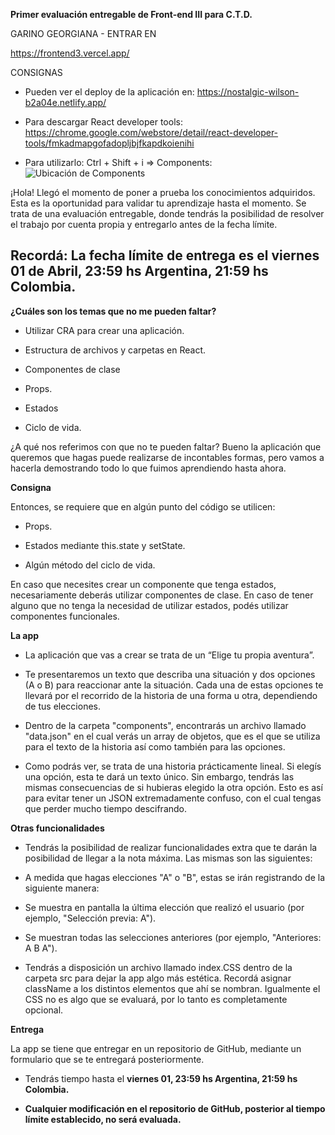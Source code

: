 **Primer evaluación entregable de Front-end III para C.T.D.**

GARINO GEORGIANA - ENTRAR EN  

https://frontend3.vercel.app/


CONSIGNAS

 - Pueden ver el deploy de la aplicación en:
   https://nostalgic-wilson-b2a04e.netlify.app/ 
 - Para descargar React    developer tools:   
   https://chrome.google.com/webstore/detail/react-developer-tools/fmkadmapgofadopljbjfkapdkoienihi
   
 - Para utilizarlo: Ctrl + Shift + i  => Components:
![Ubicación de Components](https://github.com/Ivanszs/ctd-frontend3-primer-evaluacion/blob/main/reactComponents.PNG?raw=true)

¡Hola! Llegó el momento de poner a prueba los conocimientos adquiridos. Esta es la oportunidad para validar tu aprendizaje hasta el momento. Se trata de una evaluación entregable, donde tendrás la posibilidad de resolver el trabajo por cuenta propia y entregarlo antes de la fecha límite.

## Recordá: La fecha límite de entrega es el viernes 01 de Abril, 23:59 hs Argentina, 21:59 hs Colombia.

**¿Cuáles son los temas que no me pueden faltar?**

-   Utilizar CRA para crear una aplicación.
    
-   Estructura de archivos y carpetas en React.
    
-   Componentes de clase
    
-   Props.
    
-   Estados
    
-   Ciclo de vida.
    

¿A qué nos referimos con que no te pueden faltar? Bueno la aplicación que queremos que hagas puede realizarse de incontables formas, pero vamos a hacerla demostrando todo lo que fuimos aprendiendo hasta ahora.

**Consigna**

Entonces, se requiere que en algún punto del código se utilicen:

-   Props.
    
-   Estados mediante this.state y setState.
    
-   Algún método del ciclo de vida.
    

En caso que necesites crear un componente que tenga estados, necesariamente deberás utilizar componentes de clase. En caso de tener alguno que no tenga la necesidad de utilizar estados, podés utilizar componentes funcionales.

**La app**

-   La aplicación que vas a crear se trata de un “Elige tu propia aventura”.
    
-   Te presentaremos un texto que describa una situación y dos opciones (A o B) para reaccionar ante la situación. Cada una de estas opciones te llevará por el recorrido de la historia de una forma u otra, dependiendo de tus elecciones.
    
-   Dentro de la carpeta "components", encontrarás un archivo llamado "data.json" en el cual verás un array de objetos, que es el que se utiliza para el texto de la historia así como también para las opciones.
    
-   Como podrás ver, se trata de una historia prácticamente lineal. Si elegís una opción, esta te dará un texto único. Sin embargo, tendrás las mismas consecuencias de si hubieras elegido la otra opción. Esto es así para evitar tener un JSON extremadamente confuso, con el cual tengas que perder mucho tiempo descifrando.
    

**Otras funcionalidades**

-   Tendrás la posibilidad de realizar funcionalidades extra que te darán la posibilidad de llegar a la nota máxima. Las mismas son las siguientes:
    

-   A medida que hagas elecciones "A" o "B", estas se irán registrando de la siguiente manera:
    

-   Se muestra en pantalla la última elección que realizó el usuario (por ejemplo, "Selección previa: A").
    
-   Se muestran todas las selecciones anteriores (por ejemplo, "Anteriores: A B A").
    

-   Tendrás a disposición un archivo llamado  index.CSS dentro de la carpeta src para dejar la app algo más estética. Recordá asignar className a los distintos elementos que ahí se nombran. Igualmente el CSS no es algo que se evaluará, por lo tanto es completamente opcional.
    

**Entrega**

La app se tiene que entregar en un repositorio de GitHub, mediante un formulario que se te entregará posteriormente.

-   Tendrás tiempo hasta el **viernes 01, 23:59 hs Argentina, 21:59 hs Colombia.**
    
- **Cualquier modificación en el repositorio de GitHub, posterior al tiempo límite establecido, no será evaluada.**
